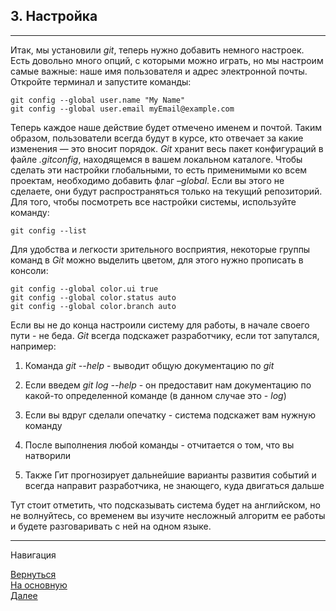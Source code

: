 ## 3. Настройка

---

Итак, мы установили *git*, теперь нужно добавить немного настроек. Есть довольно много опций, с которыми можно играть, но мы настроим самые важные: наше имя пользователя и адрес электронной почты. Откройте терминал и запустите команды:

    git config --global user.name "My Name"
    git config --global user.email myEmail@example.com

Теперь каждое наше действие будет отмечено именем и почтой. Таким образом, пользователи всегда будут в курсе, кто отвечает за какие изменения — это вносит порядок.
*Git* хранит весь пакет конфигураций в файле *.gitconfig*, находящемся в вашем локальном каталоге. Чтобы сделать эти настройки глобальными, то есть применимыми ко всем проектам, необходимо добавить флаг *–global*. Если вы этого не сделаете, они будут распространяться только на текущий репозиторий.
Для того, чтобы посмотреть все настройки системы, используйте команду:

    git config --list

Для удобства и легкости зрительного восприятия, некоторые группы команд в *Git* можно выделить цветом, для этого нужно прописать в консоли:

    git config --global color.ui true
    git config --global color.status auto
    git config --global color.branch auto

Если вы не до конца настроили систему для работы, в начале своего пути - не беда. *Git* всегда подскажет разработчику, если тот запутался, например:

1. Команда *git --help* - выводит общую документацию по *git*

2. Если введем *git log --help* - он предоставит нам документацию по какой-то определенной команде (в данном случае это - *log*)
3. Если вы вдруг сделали опечатку - система подскажет вам нужную команду
4. После выполнения любой команды - отчитается о том, что вы натворили
5. Также Гит прогнозирует дальнейшие варианты развития событий и всегда направит разработчика, не знающего, куда двигаться дальше

Тут стоит отметить, что подсказывать система будет на английском, но не волнуйтесь, со временем вы изучите несложный алгоритм ее работы и будете разговаривать с ней на одном языке.

---

Навигация

[Вернуться](/installation.md)   
[На основную](/readme.md)                 
[Далее](/CreatingNewRepository.md)
